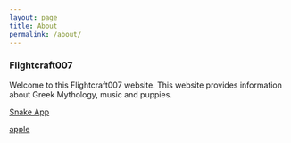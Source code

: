 ```yaml
---
layout: page
title: About
permalink: /about/
---
```



### Flightcraft007

Welcome to this Flightcraft007 website. This website provides information about Greek Mythology, music and puppies.

[Snake App](snake.html)

[apple](http://www.apple.com)


